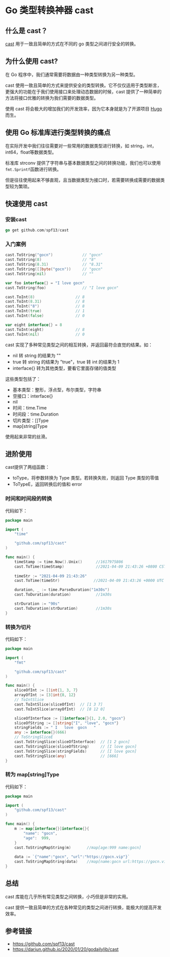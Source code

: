 # Go 类型转换神器 cast

## 什么是 cast？

[cast](https://github.com/spf13/cast) 用于一致且简单的方式在不同的 go 类型之间进行安全的转换。

## 为什么使用 cast?

在 Go 程序中，我们通常需要将数据由一种类型转换为另一种类型。

cast 使用一致且简单的方式来提供安全的类型转换。它不仅仅适用于类型断言，更强大的功能在于我们使用接口来处理动态数据的时候，cast 提供了一种简单的方法将接口优雅的转换为我们需要的数据类型。

使用 cast 将会极大的增加我们的开发效率，因为它本身就是为了开源项目 [Hugo](https://github.com/gohugoio/hugo) 而生。

## 使用 Go 标准库进行类型转换的痛点

在实际开发中我们往往需要对一些常用的数据类型进行转换，如 string，int，int64，float等数据类型。

标准库 strconv 提供了字符串与基本数据类型之间的转换功能，我们也可以使用`fmt.Sprintf`函数进行转换。

但是往往使用起来不够直观，且当数据类型为接口时，若需要转换成需要的数据类型较为繁琐。

## 快速使用 cast

### 安装cast

```go
go get github.com/spf13/cast
```

### 入门案例

```go
cast.ToString("gocn")         	  // "gocn"
cast.ToString(8)                  // "8"
cast.ToString(8.31)               // "8.31"
cast.ToString([]byte("gocn")) 	  // "gocn"
cast.ToString(nil)                // ""

var foo interface{} = "I love gocn"
cast.ToString(foo)                // "I love gocn"
```

```go
cast.ToInt(8)                  // 8
cast.ToInt(8.31)               // 8
cast.ToInt("8")                // 8
cast.ToInt(true)               // 1
cast.ToInt(false)              // 0

var eight interface{} = 8
cast.ToInt(eight)              // 8
cast.ToInt(nil)                // 0
```

cast 实现了多种常见类型之间的相互转换，并返回最符合直觉的结果。如：

* nil 转 string 的结果为 ""
* true 转 string 的结果为 "true"，true 转 int 的结果为 1
* interface{} 转为其他类型，要看它里面存储的值类型

这些类型包括了：

* 基本类型：整形，浮点型，布尔类型，字符串
* 空接口：interface{}
* nil
* 时间：time.Time
* 时间段：time.Duration
* 切片类型：[]Type
* map[string]Type

使用起来非常的丝滑。

## 进阶使用

cast提供了两组函数：

* toType，将参数转换为 Type 类型。若转换失败，则返回 Type 类型的零值
* ToTypeE，返回转换后的值和 error

### 时间和时间段的转换

代码如下：

```go
package main

import (
	"time"

	"github.com/spf13/cast"
)

func main() {
	timeStamp := time.Now().Unix() 		//1617975806
	cast.ToTime(timeStamp)         		//2021-04-09 21:43:26 +0800 CST
    
	timeStr := "2021-04-09 21:43:26"
	cast.ToTime(timeStr) 			   //2021-04-09 21:43:26 +0000 UTC

	duration, _ := time.ParseDuration("1m30s")
	cast.ToDuration(duration) 	  	    //1m30s

	strDuration := "90s"
	cast.ToDuration(strDuration)   		//1m30s
}
```

### 转换为切片

代码如下：

```go
package main

import (
  	"fmt"

  	"github.com/spf13/cast"
)

func main() {
  	sliceOfInt := []int{1, 3, 7}
  	arrayOfInt := [3]int{8, 12}
  	// ToIntSlice
  	cast.ToIntSlice(sliceOfInt)  // [1 3 7]
  	cast.ToIntSlice(arrayOfInt)  // [8 12 0]

  	sliceOfInterface := []interface{}{1, 2.0, "gocn"}
  	sliceOfString := []string{"I", "love", "gocn"}
  	stringFields := " I   love  gocn   "
  	any := interface{}(666)
  	// ToStringSliceE
  	cast.ToStringSlice(sliceOfInterface)  // [1 2 gocn]
  	cast.ToStringSlice(sliceOfString)     // [I love gocn]
  	cast.ToStringSlice(stringFields)      // [I love gocn]
  	cast.ToStringSlice(any)               // [666]
}
```

### 转为 map[string]Type

代码如下：

```go
package main

import (
	"github.com/spf13/cast"
)

func main() {
	m := map[interface{}]interface{}{
		"name": "gocn",
		"age":  999,
	}
	cast.ToStringMapString(m) 		//map[age:999 name:gocn]
    
	data := `{"name":"gocn", "url":"https://gocn.vip"}`
	cast.ToStringMapString(data) 	//map[name:gocn url:https://gocn.vip]
}
```

## 总结

cast 库能在几乎所有常见类型之间转换，小巧但是非常的实用。

cast 提供一致且简单的方式在各种常见的类型之间进行转换，能极大的提高开发效率。

## 参考链接

* https://github.com/spf13/cast
* https://darjun.github.io/2020/01/20/godailylib/cast



